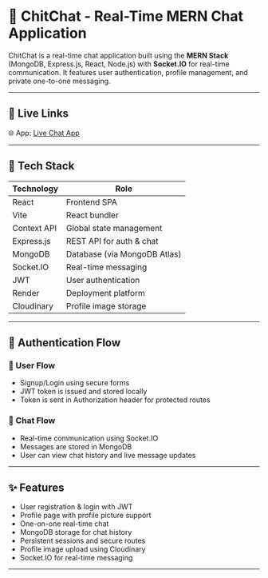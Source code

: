 # 💬 ChitChat - Real-Time MERN Chat Application

ChitChat is a real-time chat application built using the **MERN Stack** (MongoDB, Express.js, React, Node.js) with **Socket.IO** for real-time communication. It features user authentication, profile management, and private one-to-one messaging.

---

## 🚀 Live Links

🌐 App: [Live Chat App](https://chat-app-k7u0.onrender.com)  

---

## 🧰 Tech Stack

| Technology  | Role                         |
|-------------|------------------------------|
| React       | Frontend SPA                 |
| Vite        | React bundler                |
| Context API | Global state management      |
| Express.js  | REST API for auth & chat     |
| MongoDB     | Database (via MongoDB Atlas) |
| Socket.IO   | Real-time messaging          |
| JWT         | User authentication          |
| Render      | Deployment platform          |
| Cloudinary  | Profile image storage        |

---

## 🔐 Authentication Flow

### 👤 User Flow

- Signup/Login using secure forms
- JWT token is issued and stored locally
- Token is sent in Authorization header for protected routes

### 💬 Chat Flow

- Real-time communication using Socket.IO
- Messages are stored in MongoDB
- User can view chat history and live message updates

---

## ✨ Features

-  User registration & login with JWT
-  Profile page with profile picture support
-  One-on-one real-time chat
-  MongoDB storage for chat history
-  Persistent sessions and secure routes
-  Profile image upload using Cloudinary
-  Socket.IO for real-time messaging

---
